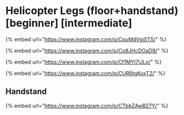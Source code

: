 # Helicopter Legs (floor+handstand) \[beginner] \[intermediate]

{% embed url="https://www.instagram.com/p/CpuMdVgjSTS/" %}

{% embed url="https://www.instagram.com/p/Co8JHcDOaD9/" %}

{% embed url="https://www.instagram.com/p/Cf1MYI7lJLo/" %}

{% embed url="https://www.instagram.com/p/CUR6tgKoxT2/" %}

## Handstand

{% embed url="https://www.instagram.com/p/CTbbZAwB27Y/" %}
